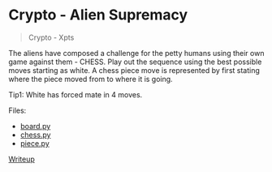# Crypto - Alien Supremacy
> Crypto - Xpts

The aliens have composed a challenge for the petty humans using their own game against them - CHESS. Play out the sequence using the best possible moves starting as white. A chess piece move is represented by first stating where the piece moved from to where it is going.

Tip1: White has forced mate in 4 moves.

Files:
  - [board.py](src/board.py)
  - [chess.py](src/chess.py)
  - [piece.py](src/piece.py)

[Writeup](./writeup/writeup.md)
